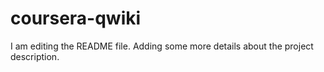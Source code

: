 # coursera-qwiki
I am editing the README file. Adding some more details about the project description.

